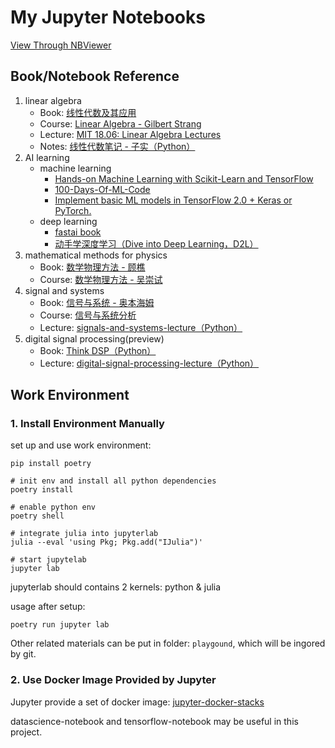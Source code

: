 # My Jupyter Notebooks

[View Through NBViewer](https://nbviewer.jupyter.org/github/ryan4yin/knowledge/tree/master/notebook)

## Book/Notebook Reference

1. linear algebra
    - Book: [线性代数及其应用](https://book.douban.com/subject/2128777/)
    - Course: [Linear Algebra - Gilbert Strang](https://www.youtube.com/playlist?list=PL221E2BBF13BECF6C)
    - Lecture: [MIT 18.06: Linear Algebra Lectures](https://github.com/stevengj/1806)
    - Notes: [线性代数笔记 - 子实（Python）](https://github.com/zlotus/notes-linear-algebra)
2. AI learning
    - machine learning
      - [Hands-on Machine Learning with Scikit-Learn and TensorFlow](https://github.com/ageron/handson-ml)
      - [100-Days-Of-ML-Code](https://github.com/Avik-Jain/100-Days-Of-ML-Code)
      - [Implement basic ML models in TensorFlow 2.0 + Keras or PyTorch.](https://github.com/madewithml/basics)
    - deep learning
      - [fastai book](https://github.com/fastai/fastbook)
      - [动手学深度学习（Dive into Deep Learning，D2L）](https://github.com/d2l-ai/d2l-zh)
2. mathematical methods for physics
    - Book: [数学物理方法 - 顾樵](https://book.douban.com/subject/10517521/)
    - Course: [数学物理方法 - 吴崇试](https://www.bilibili.com/video/av6292055)
3. signal and systems
    - Book: [信号与系统 - 奥本海姆](https://book.douban.com/subject/21359219/)
    - Course: [信号与系统分析](https://www.bilibili.com/video/av14481798)
    - Lecture: [signals-and-systems-lecture（Python）](https://github.com/spatialaudio/signals-and-systems-lecture)
4. digital signal processing(preview)
    - Book: [Think DSP（Python）](https://book.douban.com/subject/30150911/)
    - Lecture: [digital-signal-processing-lecture（Python）](https://github.com/spatialaudio/digital-signal-processing-lecture)


## Work Environment

### 1. Install Environment Manually

set up and use work environment:

```shell
pip install poetry

# init env and install all python dependencies
poetry install

# enable python env
poetry shell

# integrate julia into jupyterlab
julia --eval 'using Pkg; Pkg.add("IJulia")'

# start jupytelab
jupyter lab
```

jupyterlab should contains 2 kernels: python & julia

usage after setup:

```shell
poetry run jupyter lab
```

Other related materials can be put in folder: `playgound`, which will be ingored by git.


### 2. Use Docker Image Provided by Jupyter

Jupyter provide a set of docker image: [jupyter-docker-stacks](https://jupyter-docker-stacks.readthedocs.io/en/latest/using/selecting.html)

datascience-notebook and tensorflow-notebook may be useful in this project.